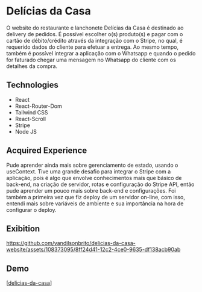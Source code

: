 # Delícias da Casa

O website do restaurante e lanchonete Delícias da Casa é destinado ao delivery de pedidos. É possível escolher o(s) produto(s) e pagar com o cartão de débito/crédito através da integração com o Stripe, no qual, é requerido dados do cliente para efetuar a entrega. Ao mesmo tempo, também é possível integrar a aplicação com o Whatsapp e quando o pedido for faturado chegar uma mensagem no Whatsapp do cliente com os detalhes da compra.

<h2>Technologies</h2>

- React
- React-Router-Dom
- Tailwind CSS
- React-Scroll
- Stripe
- Node JS

<h2>Acquired Experience</h2>

Pude aprender ainda mais sobre gerenciamento de estado, usando o useContext. Tive uma grande desafio para integrar o Stripe com a aplicação, pois é algo que envolve conhecimentos mais que básico de back-end, na criação de servidor, rotas e configuração do Stripe API, então pude aprender um pouco mais sobre back-end e configurações. Foi também a primeira vez que fiz deploy de um servidor on-line, com isso, entendi mais sobre variáveis de ambiente e sua importância na hora de configurar o deploy.

<h2>Exibition</h2>

https://github.com/vandilsonbrito/delicias-da-casa-website/assets/108373095/8ff24d41-12c2-4ce0-9635-df138acb90ab

<h2>Demo</h2>

[[delicias-da-casa](https://delicias-da-casa.netlify.app/)]
